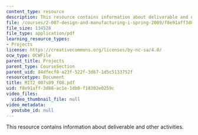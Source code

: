 ```yaml
---
content_type: resource
description: This resource contains information about deliverable and other activities.
file: /courses/2-007-design-and-manufacturing-i-spring-2009/f8e91aff3d88ac1e1db0f18302e0259c_MIT2_007s09_f08.pdf
file_size: 134528
file_type: application/pdf
learning_resource_types:
- Projects
license: https://creativecommons.org/licenses/by-nc-sa/4.0/
ocw_type: OCWFile
parent_title: Projects
parent_type: CourseSection
parent_uid: 84dfecf8-a23f-522f-3d67-1d5c5133752f
resourcetype: Document
title: MIT2_007s09_f08.pdf
uid: f8e91aff-3d88-ac1e-1db0-f18302e0259c
video_files:
  video_thumbnail_file: null
video_metadata:
  youtube_id: null
---
```

This resource contains information about deliverable and other activities.